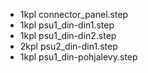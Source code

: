 - 1kpl connector_panel.step
- 1kpl psu1_din-din1.step
- 1kpl psu1_din-din2.step
- 2kpl psu2_din-din1.step
- 1kpl psu1_din-pohjalevy.step